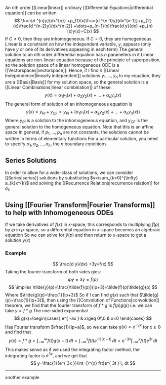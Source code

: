 An $n$th order [[Linear|linear]] ordinary [[Differential Equations|differential equation]] can be written
$$
\frac{d ^{n}y}{dx^{n}} +p_{1}(x)\frac{d ^{n-1}y}{dx^{n-1}}+p_{2}(x)\frac{d ^{n-2}y}{dx^{n-2}} +\dots+p_{n-1}(x)\frac{d y}{dx} +p_{n}(x)y(x)=C(x) 
$$
If $C\neq 0$, then they are inhomogeneous. If $C=0$, they are homogeneous.
Linear is a constraint on how the independent variable, $y$, appears (only have $y$ or one of its derivatives appearing in each term)
The general solution to an $n$th order differential equation has $n$ parameters in it
Linear equations are non-linear equation because of the principle of superposition, so the solution space of a linear homogeneous ODE is a [[Vectorspaces|vectorspace]]. Hence, if I find $n$ [[Linear Independence|linearly independent]] solutions $y_{1},\dots,y_{n}$ to my equation, they are a [[Basis|Basis]] for my solution space, so the general solution is a [[Linear Combinations|linear combination]] of these:
$$
y(x)=\alpha_{1}y_{1}(x)+\alpha_{2}y_{2}(x)+\dots+\alpha_{n}y_{n}(x)
$$
The general form of solution of an inhomogeneous equation is
$$
y(x)=y_{PI}+y_{CF}=y_{PI}+(\alpha_{1}y_{1}(x)+\alpha_{2}y_{2}(x)+\dots+\alpha_{n}y_{n}(x))
$$
Where $y_{PI}$ is a solution to the inhomogeneous equation, and $y_{CF}$ is the general solution to the homogeneous equation. Note that this is an affine space
In general, if $p_{1},\dots,p_{n}$ are not constants, the solutions cannot be written in terms of elementary functions
For a particular solution, you need to specify $\alpha_{1},\alpha_{2},\dots,\alpha_{n}$, the $n$ boundary conditions
## Series Solutions
In order to allow for a wide-class of solutions, we can consider [[Series|series]] solutions by substituting $y=\sum_{k=0}^{\infty} a_{k}x^{k}$ and solving the [[Recurrence Relations|recurrence relation]] for $a_{k}$
## Using [[Fourier Transform|Fourier Transforms]] to help with Inhomogeneous ODEs
If we take derivatives of $f(x)$ in $x$-space, this corresponds to multiplying $\tilde{f}(p)$ by $ip$ in $p$-space, so a differential equation in $x$-space becomes an algebraic equation
So we can solve for $\tilde{y}(p)$ and then return to $x$-space to get a solution $y(x)$
### Example
$$
\frac{d y}{dx} +3y=f(x)
$$
Taking the fourier transform of both sides gies:
$$
ip\tilde{y}=3\tilde{y}=\tilde{f}(p)
$$
$$
\implies \tilde{y}(p)=\frac{\tilde{f}(p)}{ip+3}=\tilde{f}(p)\tilde{g}(p)
$$
Where $\tilde{g}(p)=\frac{1}{ip+3}$
So if I can find $g(x)$ such that $\tilde{g}(p)=\frac{1}{ip+3}$, then using the [[Convolution of Functions|convolution]] theorem, we find that the fourier transform of $f*g$ is $\tilde{f}(p)\tilde{g}(p)$ i.e. we can take $y=f*g$
The one-sided exponential 
$$
g(x)=\begin{cases}
e^{ -ax } & x\geq 0\\0 & x<0
\end{cases}
$$
Has Fourier transform $\frac{1}{ip+a}$, so we can take $g(x)=e^{ -3x }$ for $x\geq 0$ and find that
$$
    y(x)=f*g=\int_{-\infty}^{\infty} f(t)g(x-t) \, dt=\int_{-\infty}^{x} f(t)e^{ -3(x-t) } \, dt=e^{ -3x }\int_{-\infty}^{x} f(t)e^{ 3t } \, dt
$$
This makes sense as if we used the integrating factor method, the integrating factor is $e^{ 3x }$, and we get that
$$
y=\frac{1}{e^{ 3x }}\int_{}^{x} f(t)e^{ 3t } \, dt 
$$
___
another example